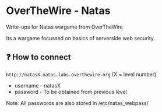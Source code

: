 <h1>OverTheWire - Natas</h1>

Write-ups for Natas wargame from OverTheWire

Its a wargame focussed on basics of serverside web security.

<h2>❓ How to connect</h2>

`http://natasX.natas.labs.overthewire.org` (X = level number)

- username - natasX 
- password - To be obtained from previous level

Note: All passwords are also stored in /etc/natas_webpass/

